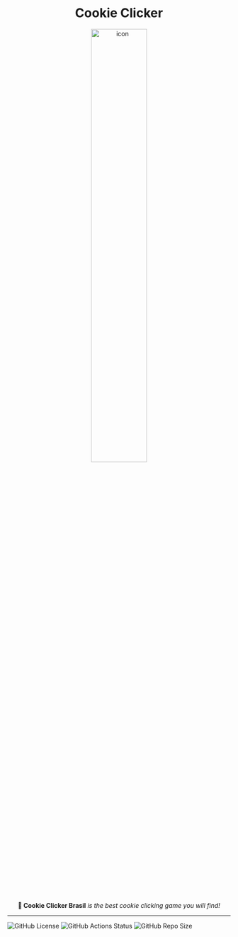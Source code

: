 <div align="center">
  <h1>Cookie Clicker</h1>
  <img alt="icon" src="https://i.imgur.com/EOzKknx.png" width="50%" />
    <p><b>🍪 Cookie Clicker Brasil</b> <i>is the best cookie clicking game you will find!</i></p>
    <hr>
</div>

![GitHub License](https://img.shields.io/github/license/sebastianjnuwu/app?style=for-the-badge&logo=apache&logoColor=fee7bd&color=FFFBDE) ![GitHub Actions Status](https://img.shields.io/github/actions/workflow/status/sebastianjnuwu/app/build.yml?branch=android&style=for-the-badge&logo=github-actions&logoColor=fee7bd&color=FFFBDE) ![GitHub Repo Size](https://img.shields.io/github/repo-size/sebastianjnuwu/app?style=for-the-badge&logo=databricks&logoColor=fee7bd&color=FFFBDE)

